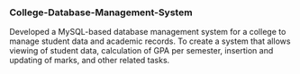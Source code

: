 ### College-Database-Management-System

Developed a MySQL-based database management system for a college to manage student data and academic records.
To create a system that allows viewing of student data, calculation of GPA per semester, insertion and updating of marks, and other related tasks.
